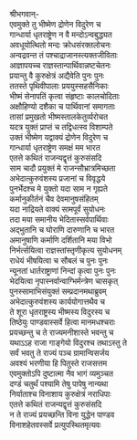 श्रीभगवान्-  
एवमुक्ते तु भीष्मेण द्रोणेन विदुरेण च  
गान्धार्या धृतराष्ट्रेण न वै मन्दोऽन्वबुद्ध्यत  
अवधूयोत्थितो मन्दः क्रोधसंरक्तलोचनः  
अन्वद्रवन्त तं पश्चाद्राजानस्त्यक्तजीविताः  
आज्ञापयच्च राज्ञस्तान्पार्थिवान्नष्टचेतनः  
प्रयान्तु वै कुरुक्षेत्रं अद्यैवेति पुनः पुनः  
ततस्ते पृथिवीपालाः प्रययुस्सहसैनिकाः  
भीष्मं सेनापतिं कृत्वा संहृष्टाः कालचोदिताः  
अक्षौहिण्यो दशैका च पार्थिवानां समागताः  
तासां प्रमुखतो भीष्मस्तालकेतुर्व्यरोचत  
यदत्र युक्तं प्राप्तं च तद्विधत्स्व विशाम्पते  
उक्तं भीष्मेण यद्वाक्यं द्रोणेन विदुरेण च  
गान्धार्या धृतराष्ट्रेण समक्षं मम भारत  
एतत्ते कथितं राजन्यद्वृत्तं कुरुसंसदि  
साम चादौ प्रयुक्तं मे राजन्सौभ्रात्रमिच्छता  
अभेदात्कुरुवंशस्य प्रजानां च विवृद्धये  
पुनर्भेदश्च मे युक्तो यदा साम न गृह्यते  
कर्मानुकीर्तनं चैव देवमानुषसंहितम्  
यदा नाद्रियते वाक्यं सामपूर्वं सुयोधनः  
तदा मया समानीय भेदितास्सर्वपार्थिवाः  
अद्भुतानि च घोराणि दारुणानि च भारत  
अमानुषाणि कर्माणि दर्शितानि मया विभो  
निर्भर्त्सयित्वा राज्ञस्तांस्तृणीकृत्य सुयोधनम्  
राधेयं भीषयित्वा च सौबलं च पुनः पुनः  
न्यूनतां धार्तराष्ट्राणां निन्दां कृत्वा पुनः पुनः  
भेदयित्वा नृपास्नर्वान्वाग्भिर्मन्त्रेण चासकृत्  
पुनस्सामाभिसंयुक्तं सम्प्रदानमथाब्रुवम्  
अभेदात्कुरुवंशस्य कार्ययोगात्तथैव च  
ते शूरा धृतराष्ट्रस्य भीष्मस्य विदुरस्य च  
तिष्ठेयुः पाण्डवास्सर्वे हित्वा मानमधश्चराः  
प्रयच्छन्तु च ते राज्यमनीशास्ते भवन्तु च  
यथाऽऽह राजा गाङ्गेयो विदुरश्च तथाऽस्तु ते  
सर्वं भवतु ते राज्यं पञ्च ग्रामान्विसर्जय  
अवश्यं भरणीया हि पितुस्ते राजसत्तम  
एवमुक्तोऽपि दुष्टात्मा नैव भागं व्यमुञ्चत  
दण्डं चतुर्थं पश्यामि तेषु पापेषु नान्यथा  
निर्याताश्च विनाशाय कुरुक्षेत्रं नराधिपाः  
एतत्ते कथितं राजन्यद्वृत्तं कुरुसंसदि  
न ते राज्यं प्रयच्छन्ति विना युद्धेन पाण्डव  
विनाशहेतवस्सर्वे प्रत्युपस्थितमृत्यवः  
